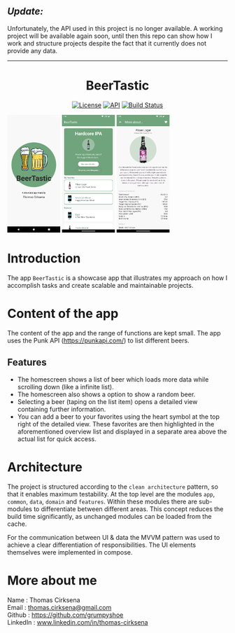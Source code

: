 <p>
<h2><i>Update:</i></h2>
Unfortunately, the API used in this project is no longer available. A working project will be available again soon, until then this repo can show how I work and structure projects despite the fact that it currently does not provide any data.

</p>

<hr/>

<h1 align="center">BeerTastic</h1>

<p align="center">
  <a href="https://opensource.org/licenses/MIT"><img alt="License" src="https://img.shields.io/badge/License-MIT-purple.svg"/></a>
  <a href="https://android-arsenal.com/api?level=26"><img alt="API" src="https://img.shields.io/badge/API-26%2B-brightgreen.svg?style=flat"/></a>
  <a href="https://github.com/grumpyshoe/BeerTastic/actions"><img alt="Build Status" src="https://github.com/grumpyshoe/BeerTastic/workflows/Android%20CI/badge.svg"/></a> 
</p>

<div float="left">
<img src="/preview/splashscreen.png"  width="24%"/>
<img src="/preview/beerOverview2.png"  width="24%"/>
<img src="/preview/beerDetails2.png"  width="24%"/>
</div>

# Introduction

The app `BeerTastic` is a showcase app that illustrates my approach on how I accomplish tasks and create scalable and maintainable projects.

# Content of the app

The content of the app and the range of functions are kept small. The app uses the Punk API (https://punkapi.com/) to list different beers. 

## Features
* The homescreen shows a list of beer which loads more data while scrolling down (like a infinite list).
* The homescreen also shows a option to show a random beer.
* Selecting a beer (taping on the list item) opens a detailed view containing further information.
* You can add a beer to your favorites using the heart symbol at the top right of the detailed view. These favorites are then highlighted in the aforementioned overview list and displayed in a separate area above the actual list for quick access.

# Architecture

The project is structured according to the `clean architecture` pattern, so that it enables maximum testability. At the top level are the modules `app`, `common`, `data`, `domain` and `features`. Within these modules there are sub-modules to differentiate between different areas. This concept reduces the build time significantly, as unchanged modules can be loaded from the cache.

For the communication between UI & data the MVVM pattern was used to achieve a clear differentiation of responsibilities. The UI elements themselves were implemented in compose.

# More about me

Name	 : Thomas Cirksena  
Email    : thomas.cirksena@gmail.com  
Github   : https://github.com/grumpyshoe  
LinkedIn : www.linkedin.com/in/thomas-cirksena  
